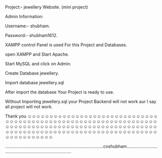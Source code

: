 Project:- jewellery Website. (mini project)

Admin Information:

Username:- shubham. 

Password:- shubham1612.

XAMPP control Panel is used For this Project and Databases.

open XAMPP and Start Apache.

Start MySQL and click on Admin.

Create Database jewellery.

Import database jewellery.sql

After import the database Your Project is ready to use.

Without Importing jewellery.sql your Project Backend will not work aur I say all project will not work.

Thank you ☺☺☺☺☺☺☺☺☺☺☺☺☺☺☺☺☺☺☺☺☺☺☺☺☺☺☺☺☺☺☺☺☺☺☺☺☺☺☺☺☺☺☺☺☺☺☺☺☺☺☺☺☺☺☺☺☺☺☺☺☺☺☺☺☺☺☺☺☺☺☺☺☺☺☺☺☺☺☺☺☺☺☺☺☺☺☺☺☺☺☺☺☺☺☺☺☺☺☺☺☺☺☺☺☺☺☺☺☺☺☺☺☺☺☺☺☺☺☺☺☺☺☺☺☺☺☺☺☺☺☺☺☺☺☺☺☺☺☺☺☺☺☺☺☺☺

................................................................................coshubham...............................................................................
